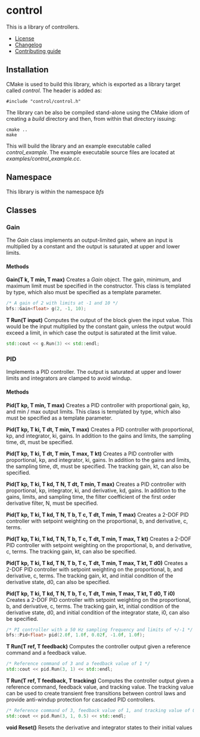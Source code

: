 # control
This is a library of controllers.
   * [License](LICENSE.md)
   * [Changelog](CHANGELOG.md)
   * [Contributing guide](CONTRIBUTING.md)

## Installation
CMake is used to build this library, which is exported as a library target called *control*. The header is added as:

```
#include "control/control.h"
```

The library can be also be compiled stand-alone using the CMake idiom of creating a *build* directory and then, from within that directory issuing:

```
cmake ..
make
```

This will build the library and an example executable called *control_example*. The example executable source files are located at *examples/control_example.cc*.

## Namespace
This library is within the namespace *bfs*

## Classes

### Gain
The *Gain* class implements an output-limited gain, where an input is multiplied by a constant and the output is saturated at upper and lower limits.

#### Methods

**Gain(T k, T min, T max)** Creates a *Gain* object. The gain, minimum, and maximum limit must be specified in the constructor. This class is templated by type, which also must be specified as a template parameter.

```C++
/* A gain of 2 with limits at -1 and 10 */
bfs::Gain<float> g(2, -1, 10);
```

**T Run(T input)** Computes the output of the block given the input value. This would be the input multiplied by the constant gain, unless the output would exceed a limit, in which case the output is saturated at the limit value.

```C++
std::cout << g.Run(3) << std::endl;
```

### PID
Implements a PID controller. The output is saturated at upper and lower limits and integrators are clamped to avoid windup.

#### Methods

**Pid(T kp, T min, T max)** Creates a PID controller with proportional gain, kp, and min / max output limits. This class is templated by type, which also must be specified as a template parameter.

**Pid(T kp, T ki, T dt, T min, T max)** Creates a PID controller with proportional, kp, and integrator, ki, gains. In addition to the gains and limits, the sampling time, dt, must be specified.

**Pid(T kp, T ki, T dt, T min, T max, T kt)** Creates a PID controller with proportional, kp, and integrator, ki, gains. In addition to the gains and limits, the sampling time, dt, must be specified. The tracking gain, kt, can also be specified.

**Pid(T kp, T ki, T kd, T N, T dt, T min, T max)** Creates a PID controller with proportional, kp, integrator, ki, and derivative, kd, gains. In addition to the gains, limits, and sampling time, the filter coefficient of the first order derivative filter, N, must be specified.

**Pid(T kp, T ki, T kd, T N, T b, T c, T dt, T min, T max)** Creates a 2-DOF PID controller with setpoint weighting on the proportional, b, and derivative, c, terms.

**Pid(T kp, T ki, T kd, T N, T b, T c, T dt, T min, T max, T kt)** Creates a 2-DOF PID controller with setpoint weighting on the proportional, b, and derivative, c, terms. The tracking gain, kt, can also be specified.

**Pid(T kp, T ki, T kd, T N, T b, T c, T dt, T min, T max, T kt, T d0)** Creates a 2-DOF PID controller with setpoint weighting on the proportional, b, and derivative, c, terms. The tracking gain, kt, and initial condition of the derivative state, d0, can also be specified.

**Pid(T kp, T ki, T kd, T N, T b, T c, T dt, T min, T max, T kt, T d0, T i0)** Creates a 2-DOF PID controller with setpoint weighting on the proportional, b, and derivative, c, terms. The tracking gain, kt, initial condition of the derivative state, d0, and initial condition of the integrator state, i0, can also be specified.

```C++
/* PI controller with a 50 Hz sampling frequency and limits of +/-1 */ 
bfs::Pid<float> pid(2.0f, 1.0f, 0.02f, -1.0f, 1.0f);
```

**T Run(T ref, T feedback)** Computes the controller output given a reference command and a feedback value.

```C++
/* Reference command of 3 and a feedback value of 1 */
std::cout << pid.Run(3, 1) << std::endl;
```

**T Run(T ref, T feedback, T tracking)** Computes the controller output given a reference command, feedback value, and tracking value. The tracking value can be used to create transient free transitions between control laws and provide anti-windup protection for cascaded PID controllers.

```C++
/* Reference command of 3, feedback value of 1, and tracking value of 0.5 */
std::cout << pid.Run(3, 1, 0.5) << std::endl;
```

**void Reset()** Resets the derivative and integrator states to their initial values
